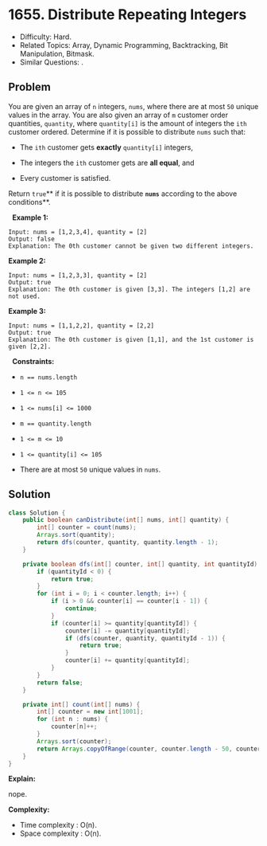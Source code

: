 # 1655. Distribute Repeating Integers

- Difficulty: Hard.
- Related Topics: Array, Dynamic Programming, Backtracking, Bit Manipulation, Bitmask.
- Similar Questions: .

## Problem

You are given an array of ```n``` integers, ```nums```, where there are at most ```50``` unique values in the array. You are also given an array of ```m``` customer order quantities, ```quantity```, where ```quantity[i]``` is the amount of integers the ```ith``` customer ordered. Determine if it is possible to distribute ```nums``` such that:


	
- The ```ith``` customer gets **exactly** ```quantity[i]``` integers,
	
- The integers the ```ith``` customer gets are **all equal**, and
	
- Every customer is satisfied.


Return ```true```** if it is possible to distribute **```nums```** according to the above conditions**.

 
**Example 1:**

```
Input: nums = [1,2,3,4], quantity = [2]
Output: false
Explanation: The 0th customer cannot be given two different integers.
```

**Example 2:**

```
Input: nums = [1,2,3,3], quantity = [2]
Output: true
Explanation: The 0th customer is given [3,3]. The integers [1,2] are not used.
```

**Example 3:**

```
Input: nums = [1,1,2,2], quantity = [2,2]
Output: true
Explanation: The 0th customer is given [1,1], and the 1st customer is given [2,2].
```

 
**Constraints:**


	
- ```n == nums.length```
	
- ```1 <= n <= 105```
	
- ```1 <= nums[i] <= 1000```
	
- ```m == quantity.length```
	
- ```1 <= m <= 10```
	
- ```1 <= quantity[i] <= 105```
	
- There are at most ```50``` unique values in ```nums```.



## Solution

```java
class Solution {
    public boolean canDistribute(int[] nums, int[] quantity) {
        int[] counter = count(nums);
        Arrays.sort(quantity);
        return dfs(counter, quantity, quantity.length - 1);
    }

    private boolean dfs(int[] counter, int[] quantity, int quantityId) {
        if (quantityId < 0) {
            return true;
        }
        for (int i = 0; i < counter.length; i++) {
            if (i > 0 && counter[i] == counter[i - 1]) {
                continue;
            }
            if (counter[i] >= quantity[quantityId]) {
                counter[i] -= quantity[quantityId];
                if (dfs(counter, quantity, quantityId - 1)) {
                    return true;
                }
                counter[i] += quantity[quantityId];
            }
        }
        return false;
    }

    private int[] count(int[] nums) {
        int[] counter = new int[1001];
        for (int n : nums) {
            counter[n]++;
        }
        Arrays.sort(counter);
        return Arrays.copyOfRange(counter, counter.length - 50, counter.length);
    }
}
```

**Explain:**

nope.

**Complexity:**

* Time complexity : O(n).
* Space complexity : O(n).
